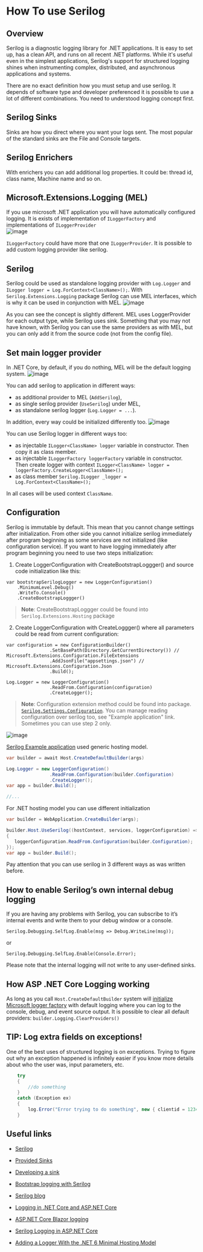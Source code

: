 # How To use Serilog
## Overview
Serilog is a diagnostic logging library for .NET applications. It is easy to set up, has a clean API, and runs on all recent .NET platforms. While it's useful even in the simplest applications, Serilog's support for structured logging shines when instrumenting complex, distributed, and asynchronous applications and systems.

There are no exact definition how you must setup and use serilog. It depends of software type and developer preferenced it is possible to use a lot of different combinations. You need to understood logging concept first.

## Serilog Sinks
Sinks are how you direct where you want your logs sent. The most popular of the standard sinks are the File and Console targets.

## Serilog Enrichers
With enrichers you can add additional log properties. It could be: thread id, class name, Machine name and so on.

## Microsoft.Extensions.Logging (MEL)
If you use microsoft .NET application you will have automatically configured logging. It is exists of implementation of `ILoggerFactory` and implementations of `ILoggerProvider`  
![image](pics/mel.png)

`ILoggerFactory` could have more that one `ILoggerProvider`.
It is possible to add custom logging provider like serilog.

## Serilog

Serilog could be used as standalone logging provider with `Log.Logger` and `ILogger logger = Log.ForContext<ClassName>();`.
With `Serilog.Extensions.Logging` package Serilog can use MEL interfaces, which is why it can be used in conjunction with MEL.
![image](pics/serilog_mel.png)  

As you can see the concept is slightly different. MEL uses LoggerProvider for each output type, while Serilog uses sink.
Something that you may not have known, with Serilog you can use the same providers as with MEL, but you can only add it from the source code (not from the config file).

## Set main logger provider
In .NET Core, by default, if you do nothing, MEL will be the default logging system.
![image](pics/serilog-init.png)

You can add serilog to application in different ways:  
 - as additional provider to MEL (`AddSerilog`),
 - as single serilog provider (`UseSerilog`) under MEL,
 - as standalone serilog logger (`Log.Logger = ...`).

In addition, every way could be initialized differently too.
![image](pics/serilog-overview.png)

You can use Serilog logger in different ways too:
 - as injectable `ILogger<ClassName> logger` variable in constructor. Then copy it as class member.
 - as injectable `ILoggerFactory loggerFactory` variable in constructor. Then create logger with context `ILogger<ClassName> logger = loggerFactory.CreateLogger<ClassName>();`
 - as class member `Serilog.ILogger _logger = Log.ForContext<ClassName>();`

In all cases will be used context `ClassName`.

## Configuration
Serilog is immutable by default. This mean that you cannot change settings after initialization. From other side you cannot initialize serilog immediately after program beginning as some services are not initialized (like configuration service). If you want to have logging immediately after program beginning you need to use two steps initialization:
1. Create LoggerConfiguration with CreateBootstrapLoggger() and source code initialization like this:
```
var bootstrapSerilogLogger = new LoggerConfiguration()
    .MinimumLevel.Debug()
    .WriteTo.Console()
    .CreateBootstrapLoggger()
```
> **Note**: CreateBootstrapLoggger could be found into `Serilog.Extensions.Hosting` package

2. Create LoggerConfiguration with CreateLoggger() where all parameters could be read from current configuration:

```
var configuration = new ConfigurationBuilder()
                .SetBasePath(Directory.GetCurrentDirectory()) //  Microsoft.Extensions.Configuration.FileExtensions
                .AddJsonFile("appsettings.json") // Microsoft.Extensions.Configuration.Json
                .Build();

Log.Logger = new LoggerConfiguration()
                .ReadFrom.Configuration(configuration)
                .CreateLogger();
```

> **Note**: Configuration extension method could be found into  package. [`Serilog.Settings.Configuration`](https://github.com/serilog/serilog-settings-configuration). You can manage reading configuration over serilog too, see "Example application" link. Sometimes you can use step 2 only.

![image](pics/serilog-create.png)

[Serilog Example application](https://github.com/serilog/serilog/wiki/Getting-Started#example-application) used generic hosting model. 
```csharp
var builder = await Host.CreateDefaultBuilder(args)

Log.Logger = new LoggerConfiguration()
                .ReadFrom.Configuration(builder.Configuration)
                .CreateLogger();
var app = builder.Build();

//...
```
For .NET hosting model you can use different initialization
```csharp
var builder = WebApplication.CreateBuilder(args);

builder.Host.UseSerilog((hostContext, services, loggerConfiguration) =>
{
   loggerConfiguration.ReadFrom.Configuration(builder.Configuration);
});
var app = builder.Build();

```


Pay attention that you can use serilog in 3 different ways as was written before.


## How to enable Serilog’s own internal debug logging
If you are having any problems with Serilog, you can subscribe to it’s internal events and write them to your debug window or a console.

```
Serilog.Debugging.SelfLog.Enable(msg => Debug.WriteLine(msg));
```
or

```
Serilog.Debugging.SelfLog.Enable(Console.Error);
```

Please note that the internal logging will not write to any user-defined sinks.
## How ASP .NET Core Logging working

As long as you call `Host.CreateDefaultBuilder` system will [initialize Microsoft logger factory](https://learn.microsoft.com/en-us/dotnet/api/microsoft.extensions.hosting.host.createdefaultbuilder) with default logging where you can log to the console, debug, and event source output. 
It is possible to clear all default providers: `builder.Logging.ClearProviders()`

## TIP: Log extra fields on exceptions!
One of the best uses of structured logging is on exceptions. Trying to figure out why an exception happened is infinitely easier if you know more details about who the user was, input parameters, etc.
    
```csharp
    try
    {
        //do something
    }
    catch (Exception ex)
    {
        log.Error("Error trying to do something", new { clientid = 12345, user = "sample" }, ex);
    }
```

## Useful links
 - [Serilog](https://github.com/serilog/serilog)
 - [Provided Sinks](https://github.com/serilog/serilog/wiki/Provided-Sinks)
 - [Developing a sink](https://github.com/serilog/serilog/wiki/Developing-a-sink)
 - [Bootstrap logging with Serilog](https://nblumhardt.com/2020/10/bootstrap-logger/)
 - [Serilog blog](https://nblumhardt.com/)
 - [Logging in .NET Core and ASP.NET Core](https://learn.microsoft.com/en-us/aspnet/core/fundamentals/logging/?view=aspnetcore-7.0)
 - [ASP.NET Core Blazor logging](https://learn.microsoft.com/en-us/aspnet/core/blazor/fundamentals/logging?view=aspnetcore-7.0)
 - [Serilog Logging in ASP.NET Core](https://referbruv.com/blog/how-to-serilog-logging-in-asp-net-core/)


 - [Adding a Logger With the .NET 6 Minimal Hosting Model](https://onloupe.com/blog/how-to-config-logger-net6-startup/)